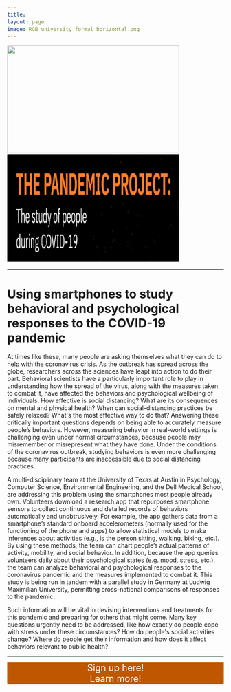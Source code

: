 ```yaml
---
title: 
layout: page
image: RGB_university_formal_horizontal.png
---
```

<p align="left">
  <img width="400" height="250" src="/images/covid19.png">
  <img width="400" height="250" src="/images/pandemicproject.png">
</p>

___
# Using smartphones to study behavioral and psychological responses to the COVID-19 pandemic

 

At times like these, many people are asking themselves what they can do to help with the coronavirus crisis. As the outbreak has spread across the globe, researchers across the sciences have leapt into action to do their part. Behavioral scientists have a particularly important role to play in understanding how the spread of the virus, along with the measures taken to combat it, have affected the behaviors and psychological wellbeing of individuals. How effective is social distancing? What are its consequences on mental and physical health? When can social-distancing practices be safely relaxed? What's the most effective way to do that? Answering these critically important questions depends on being able to accurately measure people’s behaviors. However, measuring behavior in real-world settings is challenging even under normal circumstances, because people may misremember or misrepresent what they have done. Under the conditions of the coronavirus outbreak, studying behaviors is even more challenging because many participants are inaccessible due to social distancing practices.

 

A multi-disciplinary team at the University of Texas at Austin in Psychology, Computer Science, Environmental Engineering, and the Dell Medical School, are addressing this problem using the smartphones most people already own. Volunteers download a research app that repurposes smartphone sensors to collect continuous and detailed records of behaviors automatically and unobtrusively. For example, the app gathers data from a smartphone’s standard onboard accelerometers (normally used for the functioning of the phone and apps) to allow statistical models to make inferences about activities (e.g., is the person sitting, walking, biking, etc.). By using these methods, the team can chart people’s actual patterns of activity, mobility, and social behavior. In addition, because the app queries volunteers daily about their psychological states (e.g. mood, stress, etc.), the team can analyze behavioral and psychological responses to the coronavirus pandemic and the measures implemented to combat it. This study is being run in tandem with a parallel study in Germany at Ludwig Maximilian University, permitting cross-national comparisons of responses to the pandemic.  

 

Such information will be vital in devising interventions and treatments for this pandemic and preparing for others that might come. Many key questions urgently need to be addressed, like how exactly do people cope with stress under these circumstances? How do people's social activities change? Where do people get their information and how does it affect behaviors relevant to public health?

___

<body style="" marginwidth="0" marginheight="0">
    <div class="fun-widget" style="font-size: 150%; text-align: center;">
    	<div class="fun-widget-btn" id="new_participant" style="box-shadow: rgba(191, 87, 0, 0.25) 0px 2px 3px; border-radius: 0px 0px 3px 3px; background-color: rgb(191, 87, 0); color: rgb(255, 255, 255); top: 35%;right: auto;bottom: auto;left: 0px;z-index: 2147483644;transition-property: left;transition-duration: 500ms;transition-timing-function: ease-in-out;transition-delay: 50ms;transform-origin: 0 0; opacity: 1;" onclick="window.open('http://covid19.ut-wcwh.org/study-instructions/', '_blank')">
    		<div class="fun-widget-btn-text" style="color: rgb(255, 255, 255); ">Sign up here!</div>
    	</div>
    </div>
</body>

<body style="" marginwidth="0" marginheight="0">
    <div class="fun-widget" style="font-size: 150%; text-align: center;">
    	<div class="fun-widget-btn" id="enrolled_participant" style="box-shadow: rgba(191, 87, 0, 0.25) 0px 2px 3px; border-radius: 0px 0px 3px 3px; background-color: rgb(191, 87, 0); color: rgb(255, 255, 255); top: 65%;right: auto;bottom: auto;left: 0px;z-index: 2147483644;transition-property: left;transition-duration: 500ms;transition-timing-function: ease-in-out;transition-delay: 50ms;transform-origin: 0 0; opacity: 1;"  onclick="window.location.href='http://covid19.ut-wcwh.org/study-info/'">
    		<div class="fun-widget-btn-text" style="color: rgb(255, 255, 255);">Learn more!</div>
    	</div>
    </div>
</body>


